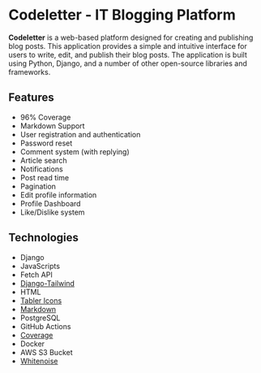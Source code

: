 # Codeletter - IT Blogging Platform

**Codeletter** is a web-based platform designed for creating and publishing blog posts. This application provides a simple and intuitive interface for users to write, edit, and publish their blog posts. The application is built using Python, Django, and a number of other open-source libraries and frameworks.

## Features

- 96% Coverage
- Markdown Support
- User registration and authentication
- Password reset
- Comment system (with replying)
- Article search
- Notifications
- Post read time
- Pagination
- Edit profile information
- Profile Dashboard
- Like/Dislike system

## Technologies

- Django
- JavaScripts
- Fetch API
- [Django-Tailwind](https://github.com/timonweb/django-tailwind)
- HTML
- [Tabler Icons](https://icon-sets.iconify.design/tabler/)
- [Markdown](https://pypi.org/project/Markdown/)
- PostgreSQL
- GitHub Actions
- [Coverage](https://coverage.readthedocs.io/en/7.2.3/)
- Docker
- AWS S3 Bucket
- [Whitenoise](https://github.com/evansd/whitenoise)

